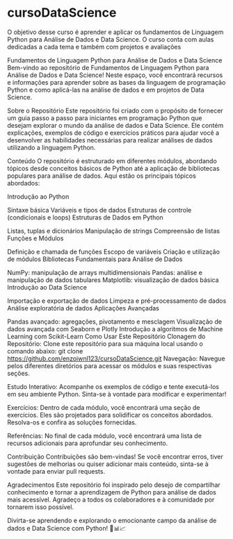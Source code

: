 # cursoDataScience
O objetivo desse curso é aprender e aplicar os fundamentos de Linguagem Python para Análise de Dados e Data Science. O curso conta com aulas dedicadas a cada tema e também com projetos e avaliações

Fundamentos de Linguagem Python para Análise de Dados e Data Science
Bem-vindo ao repositório de Fundamentos de Linguagem Python para Análise de Dados e Data Science! Neste espaço, você encontrará recursos e informações para aprender sobre as bases da linguagem de programação Python e como aplicá-las na análise de dados e em projetos de Data Science.

Sobre o Repositório
Este repositório foi criado com o propósito de fornecer um guia passo a passo para iniciantes em programação Python que desejam explorar o mundo da análise de dados e Data Science. Ele contém explicações, exemplos de código e exercícios práticos para ajudar você a desenvolver as habilidades necessárias para realizar análises de dados utilizando a linguagem Python.

Conteúdo
O repositório é estruturado em diferentes módulos, abordando tópicos desde conceitos básicos de Python até a aplicação de bibliotecas populares para análise de dados. Aqui estão os principais tópicos abordados:

Introdução ao Python

Sintaxe básica
Variáveis e tipos de dados
Estruturas de controle (condicionais e loops)
Estruturas de Dados em Python

Listas, tuplas e dicionários
Manipulação de strings
Compreensão de listas
Funções e Módulos

Definição e chamada de funções
Escopo de variáveis
Criação e utilização de módulos
Bibliotecas Fundamentais para Análise de Dados

NumPy: manipulação de arrays multidimensionais
Pandas: análise e manipulação de dados tabulares
Matplotlib: visualização de dados básica
Introdução ao Data Science

Importação e exportação de dados
Limpeza e pré-processamento de dados
Análise exploratória de dados
Aplicações Avançadas

Pandas avançado: agregações, pivotamento e mesclagem
Visualização de dados avançada com Seaborn e Plotly
Introdução a algoritmos de Machine Learning com Scikit-Learn
Como Usar Este Repositório
Clonagem do Repositório: Clone este repositório para sua máquina local usando o comando abaixo:
git clone https://github.com/enzoiwnl123/cursoDataScience.git
Navegação: Navegue pelos diferentes diretórios para acessar os módulos e suas respectivas seções.

Estudo Interativo: Acompanhe os exemplos de código e tente executá-los em seu ambiente Python. Sinta-se à vontade para modificar e experimentar!

Exercícios: Dentro de cada módulo, você encontrará uma seção de exercícios. Eles são projetados para solidificar os conceitos abordados. Resolva-os e confira as soluções fornecidas.

Referências: No final de cada módulo, você encontrará uma lista de recursos adicionais para aprofundar seu conhecimento.

Contribuição
Contribuições são bem-vindas! Se você encontrar erros, tiver sugestões de melhorias ou quiser adicionar mais conteúdo, sinta-se à vontade para enviar pull requests.

Agradecimentos
Este repositório foi inspirado pelo desejo de compartilhar conhecimento e tornar a aprendizagem de Python para análise de dados mais acessível. Agradeço a todos os colaboradores e à comunidade por tornarem isso possível.

Divirta-se aprendendo e explorando o emocionante campo da análise de dados e Data Science com Python! 🐍📊📈

